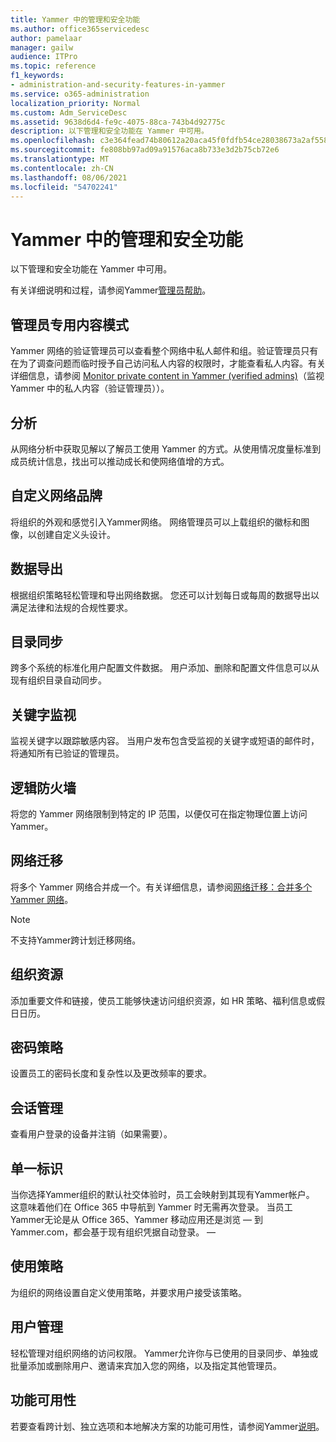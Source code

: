 ```yaml
---
title: Yammer 中的管理和安全功能
ms.author: office365servicedesc
author: pamelaar
manager: gailw
audience: ITPro
ms.topic: reference
f1_keywords:
- administration-and-security-features-in-yammer
ms.service: o365-administration
localization_priority: Normal
ms.custom: Adm_ServiceDesc
ms.assetid: 9638d6d4-fe9c-4075-88ca-743b4d92775c
description: 以下管理和安全功能在 Yammer 中可用。
ms.openlocfilehash: c3e364fead74b80612a20aca45f0fdfb54ce28038673a2af558f056634f71a32
ms.sourcegitcommit: fe808bb97ad09a91576aca8b733e3d2b75cb72e6
ms.translationtype: MT
ms.contentlocale: zh-CN
ms.lasthandoff: 08/06/2021
ms.locfileid: "54702241"
---
```

# <a name="administration-and-security-features-in-yammer"></a>Yammer 中的管理和安全功能

以下管理和安全功能在 Yammer 中可用。
  
有关详细说明和过程，请参阅Yammer[管理员帮助](/yammer/)。

## <a name="admin-private-content-mode"></a>管理员专用内容模式

Yammer 网络的验证管理员可以查看整个网络中私人邮件和组。验证管理员只有在为了调查问题而临时授予自己访问私人内容的权限时，才能查看私人内容。有关详细信息，请参阅 [Monitor private content in Yammer (verified admins)](/yammer/manage-security-and-compliance/monitor-private-content)（监视 Yammer 中的私人内容（验证管理员））。

## <a name="analytics"></a>分析

从网络分析中获取见解以了解员工使用 Yammer 的方式。从使用情况度量标准到成员统计信息，找出可以推动成长和使网络值增的方式。

## <a name="custom-network-branding"></a>自定义网络品牌

将组织的外观和感觉引入Yammer网络。 网络管理员可以上载组织的徽标和图像，以创建自定义头设计。

## <a name="data-export"></a>数据导出

根据组织策略轻松管理和导出网络数据。 您还可以计划每日或每周的数据导出以满足法律和法规的合规性要求。
  
## <a name="directory-synchronization"></a>目录同步

跨多个系统的标准化用户配置文件数据。 用户添加、删除和配置文件信息可以从现有组织目录自动同步。

## <a name="keyword-monitoring"></a>关键字监视

监视关键字以跟踪敏感内容。 当用户发布包含受监视的关键字或短语的邮件时，将通知所有已验证的管理员。

## <a name="logical-firewall"></a>逻辑防火墙

将您的 Yammer 网络限制到特定的 IP 范围，以便仅可在指定物理位置上访问 Yammer。

## <a name="network-migration"></a>网络迁移

将多个 Yammer 网络合并成一个。有关详细信息，请参阅[网络迁移：合并多个 Yammer 网络](/yammer/configure-your-yammer-network/consolidate-multiple-yammer-networks)。
  
> [!NOTE]
> 不支持Yammer跨计划迁移网络。 

## <a name="organization-resources"></a>组织资源

添加重要文件和链接，使员工能够快速访问组织资源，如 HR 策略、福利信息或假日日历。
  
## <a name="password-policies"></a>密码策略

设置员工的密码长度和复杂性以及更改频率的要求。
  
## <a name="session-management"></a>会话管理

查看用户登录的设备并注销（如果需要）。

## <a name="single-identity"></a>单一标识

当你选择Yammer组织的默认社交体验时，员工会映射到其现有Yammer帐户。 这意味着他们在 Office 365 中导航到 Yammer 时无需再次登录。 当员工Yammer无论是从 Office 365、Yammer 移动应用还是浏览 &mdash; 到 Yammer.com，都会基于现有组织凭据自动登录。 &mdash;

## <a name="usage-policy"></a>使用策略

为组织的网络设置自定义使用策略，并要求用户接受该策略。

## <a name="user-management"></a>用户管理

轻松管理对组织网络的访问权限。 Yammer允许你与已使用的目录同步、单独或批量添加或删除用户、邀请来宾加入您的网络，以及指定其他管理员。

## <a name="feature-availability"></a>功能可用性

若要查看跨计划、独立选项和本地解决方案的功能可用性，请参阅Yammer[说明](yammer-service-description.md)。
